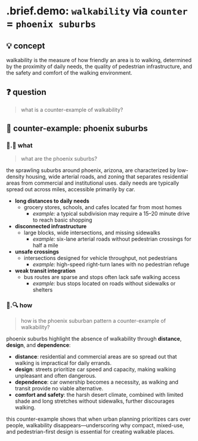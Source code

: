# .brief.demo: `walkability` via `counter` = `phoenix suburbs`

## 💡 concept
walkability is the measure of how friendly an area is to walking, determined by the proximity of daily needs, the quality of pedestrian infrastructure, and the safety and comfort of the walking environment.

## ❓ question
> what is a counter-example of walkability?

## 📌 counter-example: phoenix suburbs

### 📌.📖 what

> what are the phoenix suburbs?

the sprawling suburbs around phoenix, arizona, are characterized by low-density housing, wide arterial roads, and zoning that separates residential areas from commercial and institutional uses. daily needs are typically spread out across miles, accessible primarily by car.

- **long distances to daily needs**
  - grocery stores, schools, and cafes located far from most homes
    - *example:* a typical subdivision may require a 15–20 minute drive to reach basic shopping
- **disconnected infrastructure**
  - large blocks, wide intersections, and missing sidewalks
    - *example:* six-lane arterial roads without pedestrian crossings for half a mile
- **unsafe crossings**
  - intersections designed for vehicle throughput, not pedestrians
    - *example:* high-speed right-turn lanes with no pedestrian refuge
- **weak transit integration**
  - bus routes are sparse and stops often lack safe walking access
    - *example:* bus stops located on roads without sidewalks or shelters

### 📌.🔍 how

> how is the phoenix suburban pattern a counter-example of walkability?

phoenix suburbs highlight the absence of walkability through **distance**, **design**, and **dependence**:

- **distance**: residential and commercial areas are so spread out that walking is impractical for daily errands.
- **design**: streets prioritize car speed and capacity, making walking unpleasant and often dangerous.
- **dependence**: car ownership becomes a necessity, as walking and transit provide no viable alternative.
- **comfort and safety**: the harsh desert climate, combined with limited shade and long stretches without sidewalks, further discourages walking.

this counter-example shows that when urban planning prioritizes cars over people, walkability disappears—underscoring why compact, mixed-use, and pedestrian-first design is essential for creating walkable places.
